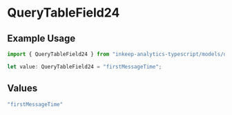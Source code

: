 # QueryTableField24

## Example Usage

```typescript
import { QueryTableField24 } from "inkeep-analytics-typescript/models/operations";

let value: QueryTableField24 = "firstMessageTime";
```

## Values

```typescript
"firstMessageTime"
```